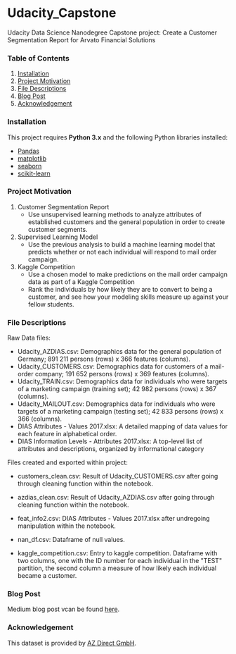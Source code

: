 # Udacity_Capstone
Udacity Data Science Nanodegree Capstone project: Create a Customer Segmentation Report for Arvato Financial Solutions

### Table of Contents

1. [Installation](#Installation)
2. [Project Motivation](#Project-Motivation)
3. [File Descriptions](#File-Descriptions)
4. [Blog Post](#BlogPost)
5. [Acknowledgement](#Acknowledgement)

### Installation

This project requires **Python 3.x** and the following Python libraries installed:

- [Pandas](http://pandas.pydata.org/)
- [matplotlib](https://matplotlib.org/)
- [seaborn](https://seaborn.pydata.org/)
- [scikit-learn](http://scikit-learn.org/stable/)


### Project Motivation
1. Customer Segmentation Report
   - Use unsupervised learning methods to analyze attributes of established customers and the general population in order to create customer segments.
2. Supervised Learning Model
   - Use the previous analysis to build a machine learning model that predicts whether or not each individual will respond to mail order campaign.
3. Kaggle Competition
   - Use a chosen model to make predictions on the mail order campaign data as part of a Kaggle Competition
   - Rank the individuals by how likely they are to convert to being a customer, and see how your modeling skills measure up against your fellow students.

### File Descriptions
Raw Data files:<br>
- Udacity_AZDIAS.csv: Demographics data for the general population of Germany; 891 211 persons (rows) x 366 features (columns).
- Udacity_CUSTOMERS.csv: Demographics data for customers of a mail-order company; 191 652 persons (rows) x 369 features (columns).
- Udacity_TRAIN.csv: Demographics data for individuals who were targets of a marketing campaign (training set); 42 982 persons (rows) x 367 (columns).
- Udacity_MAILOUT.csv: Demographics data for individuals who were targets of a marketing campaign (testing set); 42 833 persons (rows) x 366 (columns).
- DIAS Attributes - Values 2017.xlsx: A detailed mapping of data values for each feature in alphabetical order.
- DIAS Information Levels - Attributes 2017.xlsx: A top-level list of attributes and descriptions, organized by informational category

Files created and exported within project:
- customers_clean.csv: Result of Udacity_CUSTOMERS.csv after going through cleaning function within the notebook.
- azdias_clean.csv: Result of Udacity_AZDIAS.csv after going through cleaning function within the notebook.
- feat_info2.csv: DIAS Attributes - Values 2017.xlsx after undregoing manipulation within the notebook.
- nan_df.csv: Dataframe of null values.

- kaggle_competition.csv: Entry to kaggle competition. Dataframe with two columns, one with the ID number for each individual in the "TEST" partition, the second column a measure of how likely each individual became a customer.

### Blog Post

Medium blog post vcan be found [here](https://medium.com/@jhorvath92/customer-segmentation-for-arvato-financial-services-e3a9483f1fb7).

### Acknowledgement

This dataset is provided by [AZ Direct GmbH](https://www.az-direct.com/site/en/). 
